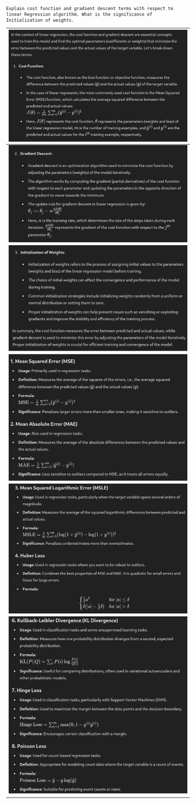 	Explain cost function and gradient descent terms with respect to linear Regression algorithm. What is the significance of Initialization of weights.


| ![](Pasted%20image%2020240528192255.png) |
| ---------------------------------------- |
| ![](Pasted%20image%2020240528192315.png) |
| ![](Pasted%20image%2020240528192354.png) |
| ![](Pasted%20image%2020240528192701.png) |
| ![](Pasted%20image%2020240528192725.png) |
| ![](Pasted%20image%2020240528192802.png) |
|                                          |

